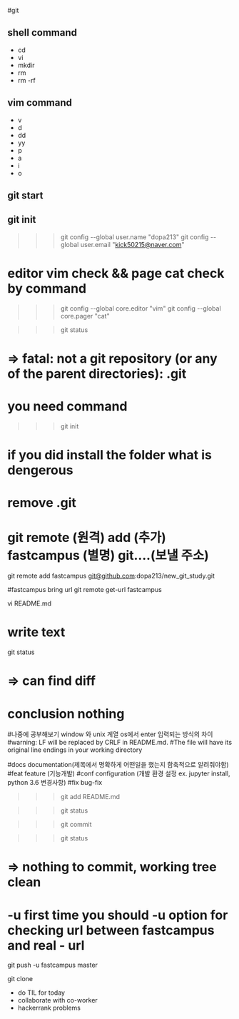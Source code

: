 #git

## shell command
- cd
- vi 
- mkdir
- rm
- rm -rf

## vim command
- v
- d
- dd
- yy
- p
- a
- i
- o

## git start

## git init

>>> git config --global user.name "dopa213"
>>> git config --global user.email "kick50215@naver.com"
#  editor vim check && page cat check by command
>>> git config --global core.editor "vim"
>>> git config --global core.pager "cat"

>>> git status
# => fatal: not a git repository (or any of the parent directories): .git
# you need command
>>>git init

# if you did install the folder what is dengerous
# remove .git

# git remote (원격) add (추가) fastcampus (별명) git....(보낼 주소)
git remote add fastcampus git@github.com:dopa213/new_git_study.git

#fastcampus bring url
git remote get-url fastcampus

vi README.md

# write text

git status
# => can find diff

# conclusion nothing

#나중에 공부해보기 window 와 unix 계열 os에서 enter 입력되는 방식의 차이
#warning: LF will be replaced by CRLF in README.md.
#The file will have its original line endings in your working directory


#docs documentation(제목에서 명확하게 어떤일을 했는지 함축적으로 알려줘야함)
#feat feature (기능개발)
#conf configuration (개발 환경 설정 ex. jupyter install, python 3.6 변경사항)
#fix  bug-fix

>>> git add README.md

>>> git status

>>> git commit

>>> git status

# => nothing to commit, working tree clean

# -u first time you should -u option for checking url between fastcampus and real - url
git push -u fastcampus master


git clone
- do TIL for today
- collaborate with co-worker
- hackerrank problems
